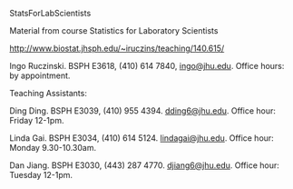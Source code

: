 StatsForLabScientists

Material from course Statistics for Laboratory Scientists

http://www.biostat.jhsph.edu/~iruczins/teaching/140.615/


Ingo Ruczinski. BSPH E3618, (410) 614 7840, ingo@jhu.edu. Office hours: by appointment.

Teaching Assistants:

Ding Ding. BSPH E3039, (410) 955 4394. dding6@jhu.edu. Office hour: Friday 12-1pm.

Linda Gai. BSPH E3034, (410) 614 5124. lindagai@jhu.edu. Office hour: Monday 9.30-10.30am.

Dan Jiang. BSPH E3030, (443) 287 4770. djiang6@jhu.edu. Office hour: Tuesday 12-1pm.
